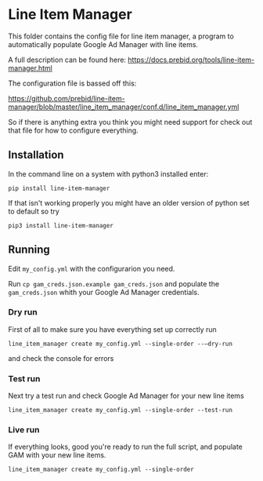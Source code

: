 # Line Item Manager

This folder contains the config file for line item manager, a program to automatically populate Google Ad Manager with line items.

A full description can be found here:
https://docs.prebid.org/tools/line-item-manager.html

The configuration file is bassed off this:

https://github.com/prebid/line-item-manager/blob/master/line_item_manager/conf.d/line_item_manager.yml

So if there is anything extra you think you might need support for check out that file for how to configure everything.

## Installation
In the command line on a system with python3 installed enter:

`pip install line-item-manager`

If that isn't working properly you might have an older version of python set to default so try

`pip3 install line-item-manager`

## Running

Edit `my_config.yml` with the configurarion you need.

Run `cp gam_creds.json.example gam_creds.json` and populate the `gam_creds.json` whith your Google Ad Manager credentials.

### Dry run
First of all to make sure you have everything set up correctly run

`line_item_manager create my_config.yml --single-order --–dry-run`

and check the console for errors

### Test run

Next try a test run and check Google Ad Manager for your new line items

`line_item_manager create my_config.yml --single-order --test-run`

### Live run

If everything looks, good you're ready to run the full script, and populate GAM with your new line items.

`line_item_manager create my_config.yml --single-order`